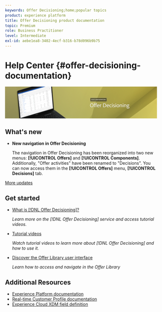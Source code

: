 ```yaml
---
keywords: Offer Decisioning;home;popular topics
product: experience platform
title: Offer Decisioning product documentation
topic: Premium
role: Business Practitioner
level: Intermediate
exl-id: aebe1ea8-3402-4ecf-b316-b78d096b9b75
---
```

# Help Center {#offer-decisioning-documentation}

![](assets/do-not-localize/banneroffers.png) 

## What's new

* **New navigation in Offer Decisioning**

  The navigation in Offer Decisioning has been reorganized into two new menus: **[!UICONTROL Offers]** and **[!UICONTROL Components]**. Additionally, "Offer activities" have been renamed to "Decisions". You can now access them in the **[!UICONTROL Offers]** menu, **[!UICONTROL Decisions]** tab.

[More updates](documentation-updates.md)

## Get started

* [What is [!DNL Offer Decisioning]?](get-started/starting-offer-decisioning.md)

  <em>Learn more on the [!DNL Offer Decisioning] service and access tutorial videos.</em>

* [Tutorial videos](https://experienceleague.adobe.com/docs/offer-decisioning-learn/tutorials/overview.html)

  <em>Watch tutorial videos to learn more about [!DNL Offer Decisioning] and how to use it.</em> 

* [Discover the Offer Library user interface](get-started/user-interface.md)

  <em>Learn how to access and navigate in the Offer Library</em>

## Additional Resources
 
* [Experience Platform documentation](https://www.adobe.com/experience-platform/documentation-and-developer-resources.html)
* [Real-time Customer Profile documentation](https://experienceleague.adobe.com/docs/experience-platform/profile/home.html?lang=en)
* [Experience Cloud XDM field definition](https://experienceleague.adobe.com/docs/experience-platform/xdm/home.html?lang=en)
